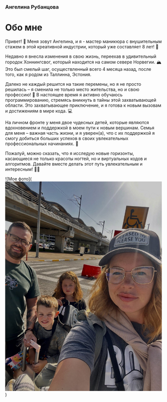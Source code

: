 ### Ангелина Рубанцова 
# Обо мне

Привет! 👋 Меня зовут Ангелина, и я - мастер маникюра с внушительным стажем в этой креативной индустрии, который уже составляет 8 лет! 💅

Недавно я внесла изменения в свою жизнь, переехав в удивительный городок Хоннингсвог, который находится на самом севере Норвегии. 🏔️ Это был смелый шаг, осуществленный всего 4 месяца назад, после того, как я родом из Таллинна, Эстония.

Далеко не каждый решится на такие перемены, но я не просто решилась – я сменила не только место жительства, но и свою профессию! 🚀 В настоящее время я активно обучаюсь программированию, стремясь вникнуть в тайны этой захватывающей области. Это захватывающее приключение, и я готова к новым вызовам и достижениям в мире кода. 💻

На личном фронте у меня двое чудесных детей, которые являются вдохновением и поддержкой в моем пути к новым вершинам. Семья для меня – важная часть жизни, и я уверен(а), что с их поддержкой я смогу добиться больших успехов в своих увлекательных профессиональных начинаниях. 🌟

Пожалуй, можно сказать, что я исследую новые горизонты, касающиеся не только красоты ногтей, но и виртуальных кодов и алгоритмов. Давайте вместе делать этот путь увлекательным и интересным! 💪✨

![Мое фото](![alt text](photo_2024-02-05_19-24-44.jpg))